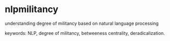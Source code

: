 # nlpmilitancy
understanding degree of militancy based on natural language processing

keywords: NLP, degree of militancy, betweeness centrality, deradicalization.
